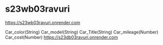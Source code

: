 # s23wb03ravuri
https://s23wb03ravuri.onrender.com

Car_color(String)
Car_model(String)
Car_Title(String)
Car_mileage(Number)
Car_cost(Number)
https://s23db03ravuri.onrender.com
